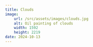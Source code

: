 ```yaml
---
title: Clouds
image:
    url: /src/assets/images/clouds.jpg
    alt: Oil painting of clouds
    width: 1592
    height: 2219
date: 2024-10-13
---
```

